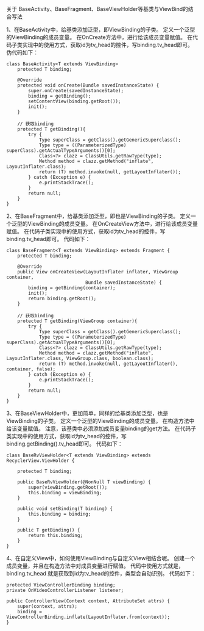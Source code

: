 关于 BaseActivity、BaseFragment、BaseViewHolder等基类与ViewBind的结合写法

1、在BaseActivity中，给基类添加泛型，即ViewBinding的子类。
    定义一个泛型的ViewBinding的成员变量。
    在OnCreate方法中，进行给该成员变量赋值。
    在代码子类实现中的使用方式，获取id为tv_head的控件，写binding.tv_head即可。
    伪代码如下：

    class BaseActivity<T extends ViewBinding>
        protected T binding;
    
        @Override
        protected void onCreate(Bundle savedInstanceState) {
            super.onCreate(savedInstanceState);
            binding = getBinding();
            setContentView(binding.getRoot());
            init();
        }
    
        // 获取binding
        protected T getBinding(){
            try {
                Type superClass = getClass().getGenericSuperclass();
                Type type = ((ParameterizedType) superClass).getActualTypeArguments()[0];
                Class<?> clazz = ClassUtils.getRawType(type);
                Method method = clazz.getMethod("inflate", LayoutInflater.class);
                return (T) method.invoke(null, getLayoutInflater());
            } catch (Exception e) {
                e.printStackTrace();
            }
            return null;
        }
    }

2、在BaseFragment中，给基类添加泛型，即也是ViewBinding的子类。
    定义一个泛型的ViewBinding的成员变量。
    在OnCreateView方法中，进行给该成员变量赋值。
    在代码子类实现中的使用方式，获取id为tv_head的控件，写binding.tv_head即可。
    代码如下：
    
    class BaseFragment<T extends ViewBinding> extends Fragment {
        protected T binding;
        
        @Override
        public View onCreateView(LayoutInflater inflater, ViewGroup container,
                                 Bundle savedInstanceState) {
            binding = getBinding(container);
            init();
            return binding.getRoot();
        }

        // 获取binding
        protected T getBinding(ViewGroup container){
            try {
                Type superClass = getClass().getGenericSuperclass();
                Type type = ((ParameterizedType) superClass).getActualTypeArguments()[0];
                Class<?> clazz = ClassUtils.getRawType(type);
                Method method = clazz.getMethod("inflate", LayoutInflater.class, ViewGroup.class, boolean.class);
                return (T) method.invoke(null, getLayoutInflater(), container, false);
            } catch (Exception e) {
                e.printStackTrace();
            }
            return null;
        }
    }

3、在BaseViewHolder中，更加简单，同样的给基类添加泛型，也是ViewBinding的子类。
    定义一个泛型的ViewBinding的成员变量。
    在构造方法中给该变量赋值。
    注意，该基类中必须添加成员变量binding的get方法。
    在代码子类实现中的使用方式，获取id为tv_head的控件，写binding.getBinding().tv_head即可。
    代码如下：
    
    class BaseRvViewHolder<T extends ViewBinding> extends RecyclerView.ViewHolder {
    
        protected T binding;
    
        public BaseRvViewHolder(@NonNull T viewBinding) {
            super(viewBinding.getRoot());
            this.binding = viewBinding;
        }
    
        public void setBinding(T binding) {
            this.binding = binding;
        }
    
        public T getBinding() {
            return this.binding;
        }
    }    
4、在自定义View中，如何使用ViewBinding与自定义View相结合呢。 
    创建一个成员变量，并且在构造方法中对成员变量进行赋值。
    代码中使用方式就是，binding.tv_head 就是获取到id为tv_head的控件，类型会自动识别。
    代码如下：
    
    protected ViewControllerBinding binding;
    private OnVideoControllerListener listener;

    public ControllerView(Context context, AttributeSet attrs) {
        super(context, attrs);
        binding = ViewControllerBinding.inflate(LayoutInflater.from(context));
    }  
    
    